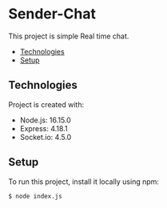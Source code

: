 # Sender-Chat
This project is simple Real time chat.

* [Technologies](#technologies)
* [Setup](#setup)

## Technologies
Project is created with:
* Node.js: 16.15.0
* Express: 4.18.1
* Socket.io: 4.5.0
	
## Setup
To run this project, install it locally using npm:
```
$ node index.js
```
